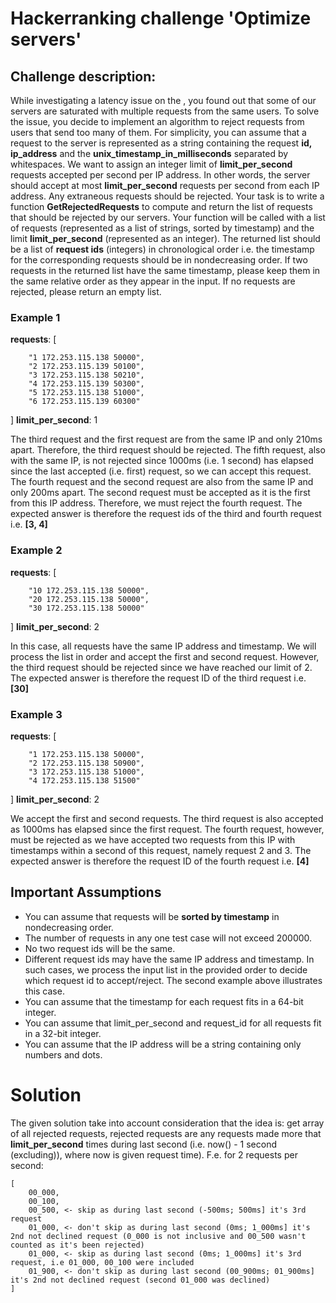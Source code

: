 # Hackerranking challenge 'Optimize servers'

## Challenge description:

While investigating a latency issue on the <A company>, you found out that some of our servers are saturated with multiple requests from the same users. To solve the issue, you decide to implement an algorithm to reject requests from users that send too many of them.
For simplicity, you can assume that a request to the server is represented as a string containing the request **id, ip_address** and the **unix_timestamp_in_milliseconds** separated by whitespaces. We want to assign an integer limit of **limit_per_second** requests accepted per second per IP address. In other words, the server should accept at most **limit_per_second** requests per second from each IP address. Any extraneous requests should be rejected.
Your task is to write a function **GetRejectedRequests** to compute and return the list of requests that should be rejected by our servers. Your function will be called with a list of requests (represented as a list of strings, sorted by timestamp) and the limit
**limit_per_second** (represented as an integer). The returned list should be a list of **request ids** (integers) in chronological order i.e. the timestamp for the corresponding requests should be in nondecreasing order. If two requests in the returned list have the same timestamp, please keep them in the same relative order as they appear in the input. If no requests are rejected, please return an empty list.

### Example 1

**requests**: [
```
    "1 172.253.115.138 50000", 
    "2 172.253.115.139 50100", 
    "3 172.253.115.138 50210", 
    "4 172.253.115.139 50300", 
    "5 172.253.115.138 51000",
    "6 172.253.115.139 60300"
```
]
**limit_per_second**: 1

The third request and the first request are from the same IP and only 210ms apart. Therefore, the third request should be rejected. The fifth request, also with the same IP, is not rejected since 1000ms (i.e. 1 second) has elapsed since the last accepted (i.e. first) request, so we can accept this request.
The fourth request and the second request are also from the same IP and only 200ms apart. The second request must be accepted as it is the first from this IP address. Therefore, we must reject the fourth request.
The expected answer is therefore the request ids of the third and fourth request i.e. **[3, 4]**


### Example 2

**requests**: [
```
    "10 172.253.115.138 50000", 
    "20 172.253.115.138 50000", 
    "30 172.253.115.138 50000"
```
]
**limit_per_second**: 2

In this case, all requests have the same IP address and timestamp. We will process the list in order and accept the first and second request.
However, the third request should be rejected since we have reached our limit of 2.
The expected answer is therefore the request ID of the third request i.e. **[30]**


###  Example 3

**requests**: [
```
    "1 172.253.115.138 50000",
    "2 172.253.115.138 50900",
    "3 172.253.115.138 51000",
    "4 172.253.115.138 51500"
```
]
**limit_per_second**: 2

We accept the first and second requests. The third request is also accepted as 1000ms has elapsed since the first request.
The fourth request, however, must be rejected as we have accepted two requests from this IP with timestamps within a second of this request, namely request 2 and 3.
The expected answer is therefore the request ID of the fourth request i.e. **[4]**

## Important Assumptions
+ You can assume that requests will be **sorted by timestamp** in nondecreasing order.
+ The number of requests in any one test case will not exceed 200000.
+ No two request ids will be the same.
+ Different request ids may have the same IP address and timestamp. In such cases, we process the input list in the provided order to decide which request id to accept/reject. The second example above illustrates this case.
+ You can assume that the timestamp for each request fits in a 64-bit integer.
+ You can assume that limit_per_second and request_id for all requests fit in a 32-bit integer.
+ You can assume that the IP address will be a string containing only numbers and dots.


# Solution

The given solution take into account consideration that the idea is:
get array of all rejected requests, rejected requests are any requests made more that **limit_per_second** times
during last second (i.e. now() - 1 second (excluding)), where now is given request time).
F.e. for 2 requests per second:
```
[
    00_000,
    00_100,
    00_500, <- skip as during last second (-500ms; 500ms] it's 3rd request
    01_000, <- don't skip as during last second (0ms; 1_000ms] it's 2nd not declined request (0_000 is not inclusive and 00_500 wasn't counted as it's been rejected)
    01_000, <- skip as during last second (0ms; 1_000ms] it's 3rd request, i.e 01_000, 00_100 were included
    01_900, <- don't skip as during last second (00_900ms; 01_900ms] it's 2nd not declined request (second 01_000 was declined)
] 
```
